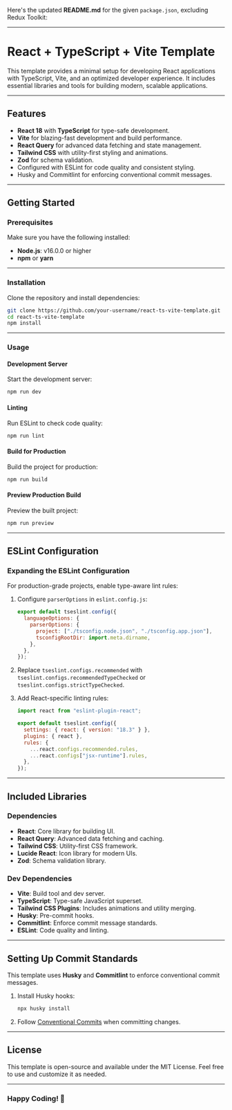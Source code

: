 Here's the updated **README.md** for the given `package.json`, excluding Redux Toolkit:

---

# React + TypeScript + Vite Template

This template provides a minimal setup for developing React applications with TypeScript, Vite, and an optimized developer experience. It includes essential libraries and tools for building modern, scalable applications.

---

## Features

- **React 18** with **TypeScript** for type-safe development.
- **Vite** for blazing-fast development and build performance.
- **React Query** for advanced data fetching and state management.
- **Tailwind CSS** with utility-first styling and animations.
- **Zod** for schema validation.
- Configured with ESLint for code quality and consistent styling.
- Husky and Commitlint for enforcing conventional commit messages.

---

## Getting Started

### Prerequisites

Make sure you have the following installed:

- **Node.js**: v16.0.0 or higher
- **npm** or **yarn**

---

### Installation

Clone the repository and install dependencies:

```bash
git clone https://github.com/your-username/react-ts-vite-template.git
cd react-ts-vite-template
npm install
```

---

### Usage

#### Development Server

Start the development server:

```bash
npm run dev
```

#### Linting

Run ESLint to check code quality:

```bash
npm run lint
```

#### Build for Production

Build the project for production:

```bash
npm run build
```

#### Preview Production Build

Preview the built project:

```bash
npm run preview
```

---

## ESLint Configuration

### Expanding the ESLint Configuration

For production-grade projects, enable type-aware lint rules:

1. Configure `parserOptions` in `eslint.config.js`:

   ```js
   export default tseslint.config({
     languageOptions: {
       parserOptions: {
         project: ["./tsconfig.node.json", "./tsconfig.app.json"],
         tsconfigRootDir: import.meta.dirname,
       },
     },
   });
   ```

2. Replace `tseslint.configs.recommended` with `tseslint.configs.recommendedTypeChecked` or `tseslint.configs.strictTypeChecked`.

3. Add React-specific linting rules:

   ```js
   import react from "eslint-plugin-react";

   export default tseslint.config({
     settings: { react: { version: "18.3" } },
     plugins: { react },
     rules: {
       ...react.configs.recommended.rules,
       ...react.configs["jsx-runtime"].rules,
     },
   });
   ```

---

## Included Libraries

### Dependencies

- **React**: Core library for building UI.
- **React Query**: Advanced data fetching and caching.
- **Tailwind CSS**: Utility-first CSS framework.
- **Lucide React**: Icon library for modern UIs.
- **Zod**: Schema validation library.

### Dev Dependencies

- **Vite**: Build tool and dev server.
- **TypeScript**: Type-safe JavaScript superset.
- **Tailwind CSS Plugins**: Includes animations and utility merging.
- **Husky**: Pre-commit hooks.
- **Commitlint**: Enforce commit message standards.
- **ESLint**: Code quality and linting.

---

## Setting Up Commit Standards

This template uses **Husky** and **Commitlint** to enforce conventional commit messages.

1. Install Husky hooks:

   ```bash
   npx husky install
   ```

2. Follow [Conventional Commits](https://www.conventionalcommits.org/) when committing changes.

---

## License

This template is open-source and available under the MIT License. Feel free to use and customize it as needed.

---

### Happy Coding! 🚀
